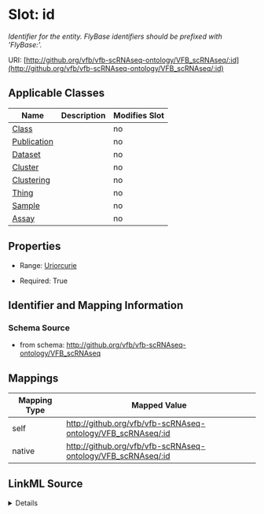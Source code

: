 

# Slot: id


_Identifier for the entity. FlyBase identifiers should be prefixed with 'FlyBase:'._



URI: [http://github.org/vfb/vfb-scRNAseq-ontology/VFB_scRNAseq/:id](http://github.org/vfb/vfb-scRNAseq-ontology/VFB_scRNAseq/:id)



<!-- no inheritance hierarchy -->





## Applicable Classes

| Name | Description | Modifies Slot |
| --- | --- | --- |
| [Class](Class.md) |  |  no  |
| [Publication](Publication.md) |  |  no  |
| [Dataset](Dataset.md) |  |  no  |
| [Cluster](Cluster.md) |  |  no  |
| [Clustering](Clustering.md) |  |  no  |
| [Thing](Thing.md) |  |  no  |
| [Sample](Sample.md) |  |  no  |
| [Assay](Assay.md) |  |  no  |







## Properties

* Range: [Uriorcurie](Uriorcurie.md)

* Required: True





## Identifier and Mapping Information







### Schema Source


* from schema: http://github.org/vfb/vfb-scRNAseq-ontology/VFB_scRNAseq




## Mappings

| Mapping Type | Mapped Value |
| ---  | ---  |
| self | http://github.org/vfb/vfb-scRNAseq-ontology/VFB_scRNAseq/:id |
| native | http://github.org/vfb/vfb-scRNAseq-ontology/VFB_scRNAseq/:id |




## LinkML Source

<details>
```yaml
name: id
description: Identifier for the entity. FlyBase identifiers should be prefixed with
  'FlyBase:'.
from_schema: http://github.org/vfb/vfb-scRNAseq-ontology/VFB_scRNAseq
rank: 1000
identifier: true
alias: id
domain_of:
- Thing
range: uriorcurie
required: true

```
</details>